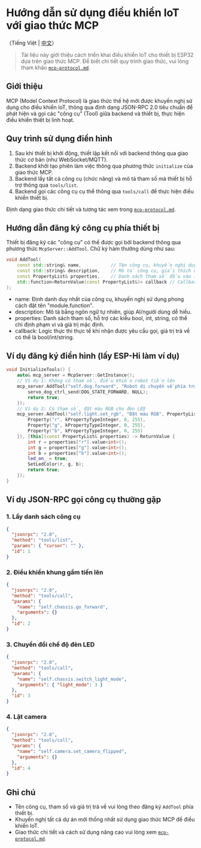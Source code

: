 # Hướng dẫn sử dụng điều khiển IoT với giao thức MCP

（Tiếng Việt | [中文](mcp-usage_zh.md)）

> Tài liệu này giới thiệu cách triển khai điều khiển IoT cho thiết bị ESP32 dựa trên giao thức MCP. Để biết chi tiết quy trình giao thức, vui lòng tham khảo [`mcp-protocol.md`](./mcp-protocol.md).

## Giới thiệu

MCP (Model Context Protocol) là giao thức thế hệ mới được khuyến nghị sử dụng cho điều khiển IoT, thông qua định dạng JSON-RPC 2.0 tiêu chuẩn để phát hiện và gọi các "công cụ" (Tool) giữa backend và thiết bị, thực hiện điều khiển thiết bị linh hoạt.

## Quy trình sử dụng điển hình

1. Sau khi thiết bị khởi động, thiết lập kết nối với backend thông qua giao thức cơ bản (như WebSocket/MQTT).
2. Backend khởi tạo phiên làm việc thông qua phương thức `initialize` của giao thức MCP.
3. Backend lấy tất cả công cụ (chức năng) và mô tả tham số mà thiết bị hỗ trợ thông qua `tools/list`.
4. Backend gọi các công cụ cụ thể thông qua `tools/call` để thực hiện điều khiển thiết bị.

Định dạng giao thức chi tiết và tương tác xem trong [`mcp-protocol.md`](./mcp-protocol.md).

## Hướng dẫn đăng ký công cụ phía thiết bị

Thiết bị đăng ký các "công cụ" có thể được gọi bởi backend thông qua phương thức `McpServer::AddTool`. Chữ ký hàm thường dùng như sau:

```cpp
void AddTool(
    const std::string& name,           // Tên công cụ, khuyến nghị duy nhất và có tính phân cấp, như self.dog.forward
    const std::string& description,    // Mô tả công cụ, giải thích ngắn gọn chức năng để mô hình lớn dễ hiểu
    const PropertyList& properties,    // Danh sách tham số đầu vào (có thể rỗng), hỗ trợ các kiểu: bool, int, string
    std::function<ReturnValue(const PropertyList&)> callback // Callback triển khai khi công cụ được gọi
);
```
- name: Định danh duy nhất của công cụ, khuyến nghị sử dụng phong cách đặt tên "module.function".
- description: Mô tả bằng ngôn ngữ tự nhiên, giúp AI/người dùng dễ hiểu.
- properties: Danh sách tham số, hỗ trợ các kiểu bool, int, string, có thể chỉ định phạm vi và giá trị mặc định.
- callback: Logic thực thi thực tế khi nhận được yêu cầu gọi, giá trị trả về có thể là bool/int/string.

## Ví dụ đăng ký điển hình (lấy ESP-Hi làm ví dụ)

```cpp
void InitializeTools() {
    auto& mcp_server = McpServer::GetInstance();
    // Ví dụ 1: Không có tham số, điều khiển robot tiến lên
    mcp_server.AddTool("self.dog.forward", "Robot di chuyển về phía trước", PropertyList(), [this](const PropertyList&) -> ReturnValue {
        servo_dog_ctrl_send(DOG_STATE_FORWARD, NULL);
        return true;
    });
    // Ví dụ 2: Có tham số, đặt màu RGB cho đèn LED
    mcp_server.AddTool("self.light.set_rgb", "Đặt màu RGB", PropertyList({
        Property("r", kPropertyTypeInteger, 0, 255),
        Property("g", kPropertyTypeInteger, 0, 255),
        Property("b", kPropertyTypeInteger, 0, 255)
    }), [this](const PropertyList& properties) -> ReturnValue {
        int r = properties["r"].value<int>();
        int g = properties["g"].value<int>();
        int b = properties["b"].value<int>();
        led_on_ = true;
        SetLedColor(r, g, b);
        return true;
    });
}
```

## Ví dụ JSON-RPC gọi công cụ thường gặp

### 1. Lấy danh sách công cụ
```json
{
  "jsonrpc": "2.0",
  "method": "tools/list",
  "params": { "cursor": "" },
  "id": 1
}
```

### 2. Điều khiển khung gầm tiến lên
```json
{
  "jsonrpc": "2.0",
  "method": "tools/call",
  "params": {
    "name": "self.chassis.go_forward",
    "arguments": {}
  },
  "id": 2
}
```

### 3. Chuyển đổi chế độ đèn LED
```json
{
  "jsonrpc": "2.0",
  "method": "tools/call",
  "params": {
    "name": "self.chassis.switch_light_mode",
    "arguments": { "light_mode": 3 }
  },
  "id": 3
}
```

### 4. Lật camera
```json
{
  "jsonrpc": "2.0",
  "method": "tools/call",
  "params": {
    "name": "self.camera.set_camera_flipped",
    "arguments": {}
  },
  "id": 4
}
```

## Ghi chú
- Tên công cụ, tham số và giá trị trả về vui lòng theo đăng ký `AddTool` phía thiết bị.
- Khuyến nghị tất cả dự án mới thống nhất sử dụng giao thức MCP để điều khiển IoT.
- Giao thức chi tiết và cách sử dụng nâng cao vui lòng xem [`mcp-protocol.md`](./mcp-protocol.md).